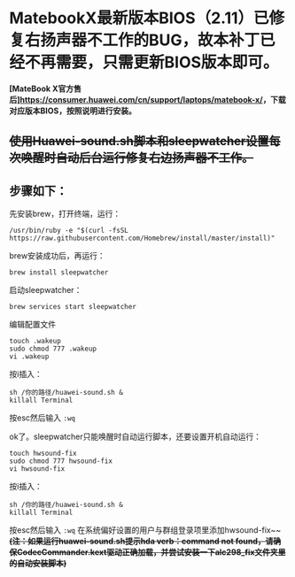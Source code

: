 # MatebookX最新版本BIOS（2.11）已修复右扬声器不工作的BUG，故本补丁已经不再需要，只需更新BIOS版本即可。

**[MateBook X官方售后]<https://consumer.huawei.com/cn/support/laptops/matebook-x/>，下载对应版本BIOS，按照说明进行安装。**


## ~~使用Huawei-sound.sh脚本和sleepwatcher设置每次唤醒时自动后台运行修复右边扬声器不工作。~~

## 步骤如下：
先安装brew，打开终端，运行：
```
/usr/bin/ruby -e "$(curl -fsSL https://raw.githubusercontent.com/Homebrew/install/master/install)"
```
brew安装成功后，再运行：
```
brew install sleepwatcher
```
启动sleepwatcher：
```
brew services start sleepwatcher
```
编辑配置文件
```
touch .wakeup 
sudo chmod 777 .wakeup 
vi .wakeup 
```
按i插入：
```
sh /你的路径/huawei-sound.sh &
killall Terminal
```
按esc然后输入
`:wq`

ok了。sleepwatcher只能唤醒时自动运行脚本，还要设置开机自动运行：
```
touch hwsound-fix
sudo chmod 777 hwsound-fix
vi hwsound-fix
```
按i插入：
```
sh /你的路径/huawei-sound.sh &
killall Terminal
```
按esc然后输入
`:wq`
在系统偏好设置的用户与群组登录项里添加hwsound-fix~~
**~~(注：如果运行huawei-sound.sh提示hda verb：command not found，请确保CodecCommander.kext驱动正确加载，并尝试安装一下alc298_fix文件夹里的自动安装脚本)~~**
